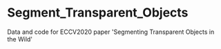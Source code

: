 # Segment_Transparent_Objects
Data and code for ECCV2020 paper 'Segmenting Transparent Objects in the Wild'
